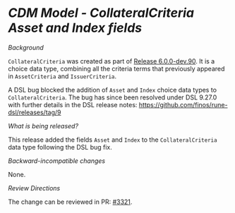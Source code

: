 # *CDM Model - CollateralCriteria Asset and Index fields*

_Background_

`CollateralCriteria` was created as part of [Release 6.0.0-dev.90](https://github.com/finos/common-domain-model/releases/tag/6.0.0-dev.90). It is a choice data type, combining all the criteria terms that previously appeared in `AssetCriteria` and `IssuerCriteria`.


A DSL bug blocked the addition of `Asset` and `Index` choice data types to `CollateralCriteria`. The bug has since been resolved under DSL 9.27.0 with further details in the DSL release notes: https://github.com/finos/rune-dsl/releases/tag/9


_What is being released?_

This release added the fields `Asset` and `Index` to the `CollateralCriteria` data type following the DSL bug fix.

_Backward-incompatible changes_

None.

_Review Directions_

The change can be reviewed in PR: [#3321](https://github.com/finos/common-domain-model/pull/3321).
